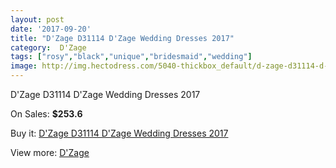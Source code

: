 ```yaml
---
layout: post
date: '2017-09-20'
title: "D'Zage D31114 D'Zage Wedding Dresses 2017"
category:  D'Zage
tags: ["rosy","black","unique","bridesmaid","wedding"]
image: http://img.hectodress.com/5040-thickbox_default/d-zage-d31114-d-zage-wedding-dresses-2013.jpg
---
```

D'Zage D31114 D'Zage Wedding Dresses 2017

On Sales: **$253.6**
<a href="https://www.hectodress.com/-d-zage/2556-d-zage-d31114-d-zage-wedding-dresses-2013.html"><amp-img layout="responsive" width="600" height="600" src="//img.hectodress.com/5040-thickbox_default/d-zage-d31114-d-zage-wedding-dresses-2013.jpg" alt="D'Zage D31114 D'Zage Wedding Dresses 2017 0" /></a>
<a href="https://www.hectodress.com/-d-zage/2556-d-zage-d31114-d-zage-wedding-dresses-2013.html"><amp-img layout="responsive" width="600" height="600" src="//img.hectodress.com/5043-thickbox_default/d-zage-d31114-d-zage-wedding-dresses-2013.jpg" alt="D'Zage D31114 D'Zage Wedding Dresses 2017 1" /></a>
<a href="https://www.hectodress.com/-d-zage/2556-d-zage-d31114-d-zage-wedding-dresses-2013.html"><amp-img layout="responsive" width="600" height="600" src="//img.hectodress.com/5042-thickbox_default/d-zage-d31114-d-zage-wedding-dresses-2013.jpg" alt="D'Zage D31114 D'Zage Wedding Dresses 2017 2" /></a>
<a href="https://www.hectodress.com/-d-zage/2556-d-zage-d31114-d-zage-wedding-dresses-2013.html"><amp-img layout="responsive" width="600" height="600" src="//img.hectodress.com/5041-thickbox_default/d-zage-d31114-d-zage-wedding-dresses-2013.jpg" alt="D'Zage D31114 D'Zage Wedding Dresses 2017 3" /></a>

Buy it: [D'Zage D31114 D'Zage Wedding Dresses 2017](https://www.hectodress.com/-d-zage/2556-d-zage-d31114-d-zage-wedding-dresses-2013.html "D'Zage D31114 D'Zage Wedding Dresses 2017")

View more: [ D'Zage](https://www.hectodress.com/44--d-zage " D'Zage")